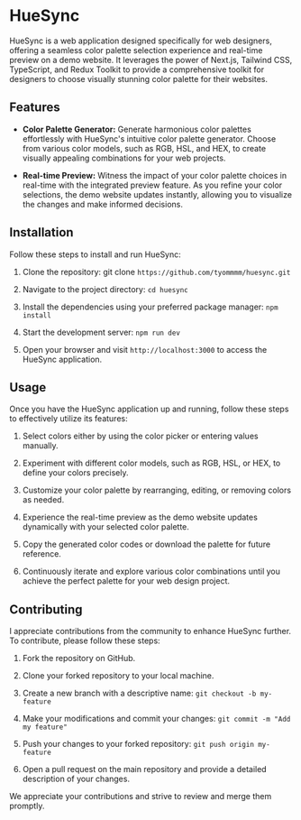 # HueSync

HueSync is a web application designed specifically for web designers, offering a seamless color palette selection experience and real-time preview on a demo website. It leverages the power of Next.js, Tailwind CSS, TypeScript, and Redux Toolkit to provide a comprehensive toolkit for designers to choose visually stunning color palette for their websites.

## Features

- **Color Palette Generator:** Generate harmonious color palettes effortlessly with HueSync's intuitive color palette generator. Choose from various color models, such as RGB, HSL, and HEX, to create visually appealing combinations for your web projects.

- **Real-time Preview:** Witness the impact of your color palette choices in real-time with the integrated preview feature. As you refine your color selections, the demo website updates instantly, allowing you to visualize the changes and make informed decisions.

## Installation

Follow these steps to install and run HueSync:

1. Clone the repository:
git clone ``https://github.com/tyommmm/huesync.git``

2. Navigate to the project directory:
``cd huesync``

3. Install the dependencies using your preferred package manager:
``npm install``

4. Start the development server:
``npm run dev``

5. Open your browser and visit `http://localhost:3000` to access the HueSync application.

## Usage

Once you have the HueSync application up and running, follow these steps to effectively utilize its features:

1. Select colors either by using the color picker or entering values manually.

2. Experiment with different color models, such as RGB, HSL, or HEX, to define your colors precisely.

3. Customize your color palette by rearranging, editing, or removing colors as needed.

4. Experience the real-time preview as the demo website updates dynamically with your selected color palette.

5. Copy the generated color codes or download the palette for future reference.

6. Continuously iterate and explore various color combinations until you achieve the perfect palette for your web design project.

## Contributing

I appreciate contributions from the community to enhance HueSync further. To contribute, please follow these steps:

1. Fork the repository on GitHub.

2. Clone your forked repository to your local machine.

3. Create a new branch with a descriptive name:
`git checkout -b my-feature`

4. Make your modifications and commit your changes:
`git commit -m "Add my feature"`

5. Push your changes to your forked repository:
``git push origin my-feature``

6. Open a pull request on the main repository and provide a detailed description of your changes.

We appreciate your contributions and strive to review and merge them promptly.
